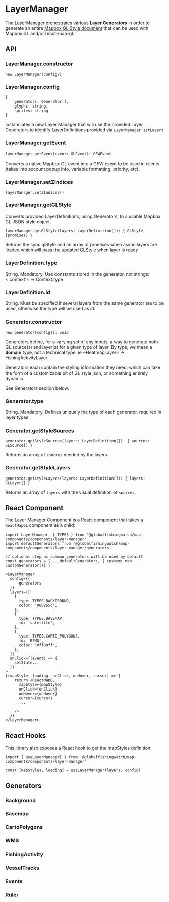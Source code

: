 # LayerManager

The LayerManager orchestrates various **Layer Generators** in order to generate an entire <a href="https://docs.mapbox.com/mapbox-gl-js/style-spec/">Mapbox GL Style document</a> that can be used with Mapbox GL and/or react-map-gl.

## API

### LayerManager.constructor

`new LayerManager(config?)`

### LayerManager.config
```
{
    generators: Generator[],
    glyphs: string,
    sprites: string
}
```

Instanciates a new Layer Manager that will use the provided Layer Generators to identify LayerDefinitions provided via `LayerManager.setLayers`

### LayerManager.getEvent

`layerManager.getEvent(event: GLEvent): GFWEvent`.

Converts a native Mapbox GL event into a GFW event to be used in clients (takes into account popup info, variable formatting, priority, etc).

### LayerManager.setZIndices

`layerManager.setZIndices()`

### LayerManager.getGLStyle

Converts provided LayerDefinitions, using Generators, to a usable Mapbox GL JSON style object.

`layerManager.getGLStyle(layers: LayerDefinition[]): { GLStyle, [promises] }`

Returns the sync glStyle and an array of promises when async layers are loaded which will pass the updated GLStyle when layer is ready

### LayerDefinition.type

String. Mandatory. Use constants stored in the generator, not strings: ~'context'~ -> Context.type

### LayerDefinition.id

String. Must be specified if several layers from the same generator are to be used, otherwise the type will be used as id.

### Generator.constructor

`new Generator(config?): void`

Generators define, for a varying set of any inputs, a way to generate both GL source(s) and layer(s) for a given type of layer. By type, we mean a **domain** type, not a technical type. ie ~HeatmapLayer~ -> FishingActivityLayer

Generators each contain the styling information they need, which can take the form of a customizable bit of GL style json, or something entirely dynamic.

See Generators section below.

### Generator.type

String. Mandatory. Defines uniquely the type of each generator, required in layer types

### Generator.getStyleSources

`generator.getStyleSources(layers: LayerDefinition[]): { sources: GLSource[] }`

Returns an array of `sources` needed by the layers.

### Generator.getStyleLayers

`generator.getStyleLayers(layers: LayerDefinition[]): { layers: GLLayer[] }`

Returns an array of `layers` with the visual definition of `sources`.


## React Component

The Layer Manager Component is a React component that takes a `ReactMapGL` component as a child:

```
import LayerManager, { TYPES } from '@globalfishingwatch/map-components/components/layer-manager'
import defaultGenerators from '@globalfishingwatch/map-components/components/layer-manager/generators'

// optional step as common generators will be used by default
const generators = { ...defaultGenerators, { custom: new CustomGenerator()} }

<LayerManager
  config={{
      generators
  }}
  layers={[
    {
      type: TYPES.BACKGROUND,
      color: '#00265c',
    },
    {
      type: TYPES.BASEMAP,
      id: 'satellite',
    },
    {
      type: TYPES.CARTO_POLYGONS,
      id: 'RFMO',
      color: '#ff00ff',
    },
  ]}
  onClick={(event) => {
    setState...
  }}
>
{(mapStyle, loading, onClick, onHover, cursor) => {
    return <ReactMapGL
      mapStyle={mapStyle}
      onClick={onClick}
      onHover={onHover}
      cursor={cursor}
      ...

    />
  }}
</LayerManager>

```

## React Hooks

This library also exposes a React hook to get the mapStyles definition:

```
import { useLayerManager} } from '@globalfishingwatch/map-components/components/layer-manager'

const [mapStyles, loading] = useLayerManager(layers, config)
```


## Generators

### Background

### Basemap

### CartoPolygons

### WMS

### FishingActivity

### VesselTracks

### Events

### Ruler
